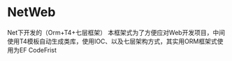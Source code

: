 # NetWeb
Net下开发的（Orm+T4+七层框架）
本框架式为了方便应对Web开发项目，中间使用T4模板自动生成类库，使用IOC、以及七层架构方式，其实用ORM框架式使用为EF CodeFrist
